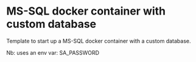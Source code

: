 # MS-SQL docker container with custom database

Template to start up a MS-SQL docker container with a custom database.

Nb: uses an env var: SA_PASSWORD
